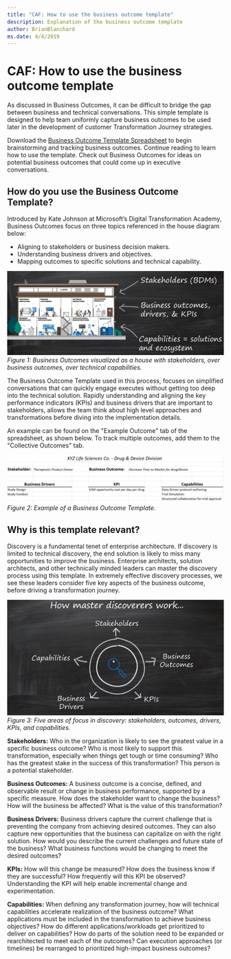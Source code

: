 ```yaml
---
title: "CAF: How to use the business outcome template"
description: Explanation of the business outcome template
author: BrianBlanchard
ms.date: 4/4/2019
---
```


# CAF: How to use the business outcome template

As discussed in Business Outcomes, it can be difficult to bridge the gap between business and technical conversations. This simple template is designed to help team uniformly capture business outcomes to be used later in the development of customer Transformation Journey strategies.

Download the [Business Outcome Template Spreadsheet](https://archcenter.blob.core.windows.net/cdn/business-outcome-template.xlsx) to begin brainstorming and tracking business outcomes. Continue reading to learn how to use the template. Check out Business Outcomes for ideas on potential business outcomes that could come up in executive conversations.

<!-- markdownlint-disable MD026 -->

## How do you use the Business Outcome Template?

Introduced by Kate Johnson at Microsoft’s Digital Transformation Academy, Business Outcomes focus on three topics referenced in the house diagram below:

- Aligning to stakeholders or business decision makers.
- Understanding business drivers and objectives.
- Mapping outcomes to specific solutions and technical capability.

![Business Outcomes visualized as a house with Stakeholders, over business outcomes, over technical capabilities](../../_images/business-outcome-house.png)
*Figure 1: Business Outcomes visualized as a house with stakeholders, over business outcomes, over technical capabilities.*

The Business Outcome Template used in this process, focuses on simplified conversations that can quickly engage executes without getting too deep into the technical solution. Rapidly understanding and aligning the key performance indicators (KPIs) and business drivers that are important to stakeholders, allows the team think about high level approaches and transformations before diving into the implementation details.

An example can be found on the "Example Outcome" tab of the spreadsheet, as shown below. To track multiple outcomes, add them to the "Collective Outcomes" tab.

![Example of a Business Outcome Template](../../_images/business-outcome-template.png)
*Figure 2: Example of a Business Outcome Template.*

## Why is this template relevant?

Discovery is a fundamental tenet of enterprise architecture. If discovery is limited to technical discovery, the end solution is likely to miss many opportunities to improve the business. Enterprise architects, solution architects, and other technically minded leaders can master the discovery process using this template. In extremely effective discovery processes, we see these leaders consider five key aspects of the business outcome, before driving a transformation journey.

![Five areas of focus in discovery: stakeholders, outcomes, drivers, KPIs, and capabilities](../../_images/business-outcome-focus-areas.png)
*Figure 3: Five areas of focus in discovery: stakeholders, outcomes, drivers, KPIs, and capabilities.*

**Stakeholders:** Who in the organization is likely to see the greatest value in a specific business outcome? Who is most likely to support this transformation, especially when things get tough or time consuming? Who has the greatest stake in the success of this transformation? This person is a potential stakeholder.

**Business Outcomes:** A business outcome is a concise, defined, and observable result or change in business performance, supported by a specific measure. How does the stakeholder want to change the business? How will the business be affected? What is the value of this transformation?

**Business Drivers:** Business drivers capture the current challenge that is preventing the company from achieving desired outcomes. They can also capture new opportunities that the business can capitalize on with the right solution. How would you describe the current challenges and future state of the business? What business functions would be changing to meet the desired outcomes?

**KPIs:** How will this change be measured? How does the business know if they are successful? How frequently will this KPI be observed? Understanding the KPI will help enable incremental change and experimentation.

**Capabilities:** When defining any transformation journey, how will technical capabilities accelerate realization of the business outcome? What applications must be included in the transformation to achieve business objectives? How do different applications/workloads get prioritized to deliver on capabilities? How do parts of the solution need to be expanded or rearchitected to meet each of the outcomes? Can execution approaches (or timelines) be rearranged to prioritized high-impact business outcomes?
